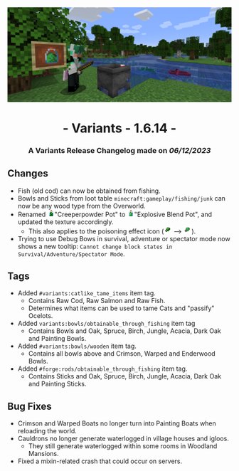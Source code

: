 <div style="text-align: center;"> <img src=ChangelogPhoto.png width="1500"> </div>

# <div style="text-align: center;">- Variants - 1.6.14 -</div>
### <div style="text-align: center;">A Variants Release Changelog made on *06/12/2023*</div>

## Changes
- Fish (old cod) can now be obtained from fishing.
- Bowls and Sticks from loot table `minecraft:gameplay/fishing/junk` can now be any wood type from the Overworld.
- Renamed ![A](Assets/creeper_powder_pot_old.png)"Creeperpowder Pot" to ![A](Assets/creeper_powder_pot_new.png)"Explosive Blend Pot", and updated the texture accordingly.
  - This also applies to the poisoning effect icon (![A](Assets/creeper_powder_poisoning_old.png) --> ![A](Assets/creeper_powder_poisoning_new.png)).
- Trying to use Debug Bows in survival, adventure or spectator mode now shows a new tooltip: `Cannot change block states in Survival/Adventure/Spectator Mode`.

## Tags
- Added `#variants:catlike_tame_items` item tag.
    - Contains Raw Cod, Raw Salmon and Raw Fish.
    - Determines what items can be used to tame Cats and "passify" Ocelots.
- Added `variants:bowls/obtainable_through_fishing` item tag
  - Contains Bowls and Oak, Spruce, Birch, Jungle, Acacia, Dark Oak and Painting Bowls.
- Added `#variants:bowls/wooden` item tag.
  - Contains all bowls above and Crimson, Warped and Enderwood Bowls.
- Added `#forge:rods/obtainable_through_fishing` item tag.
  - Contains Sticks and Oak, Spruce, Birch, Jungle, Acacia, Dark Oak and Painting Sticks.

## Bug Fixes
- Crimson and Warped Boats no longer turn into Painting Boats when reloading the world.
- Cauldrons no longer generate waterlogged in village houses and igloos.
  - They still generate waterlogged within some rooms in Woodland Mansions.
- Fixed a mixin-related crash that could occur on servers.